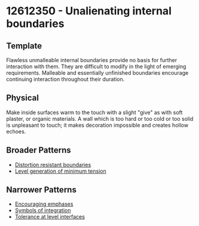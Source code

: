 # 12612350 - Unalienating internal boundaries

## Template

Flawless unmalleable internal boundaries provide no basis for further interaction with them. They are difficult to modify in the light of emerging requirements. Malleable and essentially unfinished boundaries encourage continuing interaction throughout their duration.

## Physical

Make inside surfaces warm to the touch with a slight "give" as with soft plaster, or organic materials. A wall which is too hard or too cold or too solid is unpleasant to touch; it makes decoration impossible and creates hollow echoes.

## Broader Patterns

- [Distortion resistant boundaries](12612180)
- [Level generation of minimum tension](12612190)

## Narrower Patterns

- [Encouraging emphases](12612500)
- [Symbols of integration](12612490)
- [Tolerance at level interfaces](12612400)
